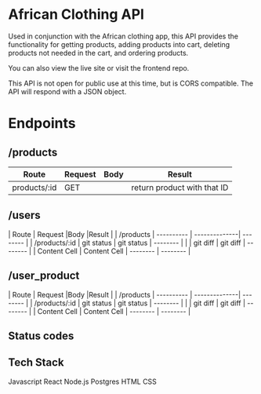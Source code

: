 # African Clothing API

Used in conjunction with the African clothing app, this API provides the functionality for getting products, adding products into cart, deleting products not needed in the cart, and ordering products.

You can also view the live site or visit the frontend repo.

This API is not open for public use at this time, but is CORS compatible. The API will respond with a JSON object.

# Endpoints

##  /products
| Route           | Request        |Body             |Result                      |
|   ----------    |  ----------    |--------------   | --------                   |
| products/:id    | GET            |                 |return product with that ID |


##  /users
| Route           | Request        |Body           |Result       |
| /products       |  ----------     | --------------| --------    |
| /products/:id   | git status     | git status    | --------    |
|                 | git diff       | git diff      | --------    |
| Content Cell  | Content Cell  | --------      | --------    |

##  /user_product
| Route           | Request        |Body           |Result       |
| /products       |  ----------     | --------------| --------    |
| /products/:id   | git status     | git status    | --------    |
|                 | git diff       | git diff      | --------    |
| Content Cell  | Content Cell  | --------      | --------    |

## Status codes


## Tech Stack

Javascript
React
Node.js
Postgres
HTML
CSS




